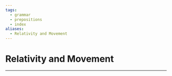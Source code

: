 ```yaml
---
tags:
  - grammar
  - prepositions
  - index
aliases:
  - Relativity and Movement
---
```

# Relativity and Movement
---
